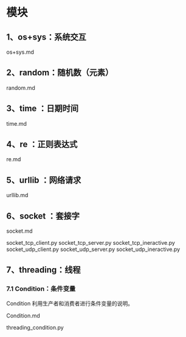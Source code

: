 # 模块

## 1、os+sys：系统交互

os+sys.md

## 2、random：随机数（元素）

random.md

## 3、time ：日期时间

time.md

## 4、re ：正则表达式

re.md

## 5、urllib ：网络请求

urllib.md

## 6、socket ：套接字

socket.md           

socket_tcp_client.py            socket_tcp_server.py            socket_tcp_ineractive.py
socket_udp_client.py            socket_udp_server.py            socket_udp_ineractive.py

## 7、threading：线程

### 7.1 Condition：条件变量

Condition 利用生产者和消费者进行条件变量的说明。 

Condition.md

threading_condition.py




